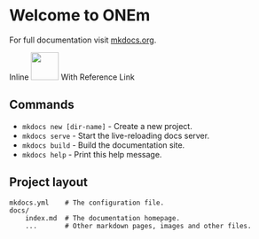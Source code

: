 # Welcome to ONEm

For full documentation visit [mkdocs.org](https://mkdocs.org).

Inline <img src="/assets/nodejs-new-pantone-black.png" width=50> With Reference Link

## Commands

* `mkdocs new [dir-name]` - Create a new project.
* `mkdocs serve` - Start the live-reloading docs server.
* `mkdocs build` - Build the documentation site.
* `mkdocs help` - Print this help message.

## Project layout

    mkdocs.yml    # The configuration file.
    docs/
        index.md  # The documentation homepage.
        ...       # Other markdown pages, images and other files.
